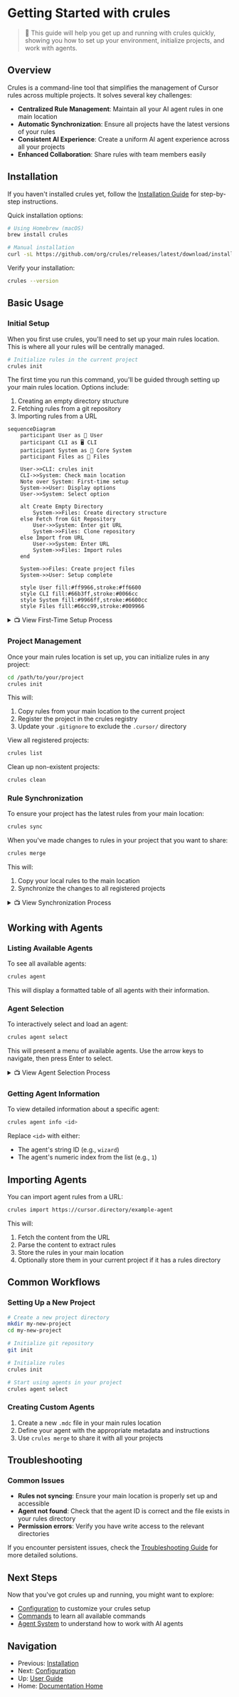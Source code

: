 # Getting Started with crules

> 🚀 This guide will help you get up and running with crules quickly, showing you how to set up your environment, initialize projects, and work with agents.

## Overview

Crules is a command-line tool that simplifies the management of Cursor rules across multiple projects. It solves several key challenges:

- **Centralized Rule Management**: Maintain all your AI agent rules in one main location
- **Automatic Synchronization**: Ensure all projects have the latest versions of your rules
- **Consistent AI Experience**: Create a uniform AI agent experience across all your projects
- **Enhanced Collaboration**: Share rules with team members easily

## Installation

If you haven't installed crules yet, follow the [Installation Guide](./installation.md) for step-by-step instructions.

Quick installation options:

```bash
# Using Homebrew (macOS)
brew install crules

# Manual installation
curl -sL https://github.com/org/crules/releases/latest/download/install.sh | bash
```

Verify your installation:

```bash
crules --version
```

## Basic Usage

### Initial Setup

When you first use crules, you'll need to set up your main rules location. This is where all your rules will be centrally managed.

```bash
# Initialize rules in the current project
crules init
```

The first time you run this command, you'll be guided through setting up your main rules location. Options include:

1. Creating an empty directory structure
2. Fetching rules from a git repository
3. Importing rules from a URL

```mermaid
sequenceDiagram
    participant User as 👤 User
    participant CLI as 🖥️ CLI
    participant System as 🔧 Core System
    participant Files as 📁 Files
    
    User->>CLI: crules init
    CLI->>System: Check main location
    Note over System: First-time setup
    System->>User: Display options
    User->>System: Select option
    
    alt Create Empty Directory
        System->>Files: Create directory structure
    else Fetch from Git Repository
        User->>System: Enter git URL
        System->>Files: Clone repository
    else Import from URL
        User->>System: Enter URL
        System->>Files: Import rules
    end
    
    System->>Files: Create project files
    System->>User: Setup complete
    
    style User fill:#ff9966,stroke:#ff6600
    style CLI fill:#66b3ff,stroke:#0066cc
    style System fill:#9966ff,stroke:#6600cc
    style Files fill:#66cc99,stroke:#009966
```

<details>
  <summary>📺 View First-Time Setup Process</summary>
  <img src="../assets/gifs/installation/first-time-setup.gif" alt="First-time setup process" width="600">
</details>

### Project Management

Once your main rules location is set up, you can initialize rules in any project:

```bash
cd /path/to/your/project
crules init
```

This will:
1. Copy rules from your main location to the current project
2. Register the project in the crules registry
3. Update your `.gitignore` to exclude the `.cursor/` directory

View all registered projects:

```bash
crules list
```

Clean up non-existent projects:

```bash
crules clean
```

### Rule Synchronization

To ensure your project has the latest rules from your main location:

```bash
crules sync
```

When you've made changes to rules in your project that you want to share:

```bash
crules merge
```

This will:
1. Copy your local rules to the main location
2. Synchronize the changes to all registered projects

<details>
  <summary>📺 View Synchronization Process</summary>
  <img src="../assets/gifs/usage/sync-process.gif" alt="Synchronization process" width="600">
</details>

## Working with Agents

### Listing Available Agents

To see all available agents:

```bash
crules agent
```

This will display a formatted table of all agents with their information.

### Agent Selection

To interactively select and load an agent:

```bash
crules agent select
```

This will present a menu of available agents. Use the arrow keys to navigate, then press Enter to select.

<details>
  <summary>📺 View Agent Selection Process</summary>
  <img src="../assets/gifs/usage/agent-selection-process.gif" alt="Agent selection process" width="600">
</details>

### Getting Agent Information

To view detailed information about a specific agent:

```bash
crules agent info <id>
```

Replace `<id>` with either:
- The agent's string ID (e.g., `wizard`)
- The agent's numeric index from the list (e.g., `1`)

## Importing Agents

You can import agent rules from a URL:

```bash
crules import https://cursor.directory/example-agent
```

This will:
1. Fetch the content from the URL
2. Parse the content to extract rules
3. Store the rules in your main location
4. Optionally store them in your current project if it has a rules directory

## Common Workflows

### Setting Up a New Project

```bash
# Create a new project directory
mkdir my-new-project
cd my-new-project

# Initialize git repository
git init

# Initialize rules
crules init

# Start using agents in your project
crules agent select
```

### Creating Custom Agents

1. Create a new `.mdc` file in your main rules location
2. Define your agent with the appropriate metadata and instructions
3. Use `crules merge` to share it with all your projects

## Troubleshooting

### Common Issues

- **Rules not syncing**: Ensure your main location is properly set up and accessible
- **Agent not found**: Check that the agent ID is correct and the file exists in your rules directory
- **Permission errors**: Verify you have write access to the relevant directories

If you encounter persistent issues, check the [Troubleshooting Guide](./troubleshooting.md) for more detailed solutions.

## Next Steps

Now that you've got crules up and running, you might want to explore:

- [Configuration](./configuration.md) to customize your crules setup
- [Commands](./commands.md) to learn all available commands
- [Agent System](./agents.md) to understand how to work with AI agents

## Navigation

- Previous: [Installation](./installation.md)
- Next: [Configuration](./configuration.md)
- Up: [User Guide](../README.md#user-guide)
- Home: [Documentation Home](../README.md) 